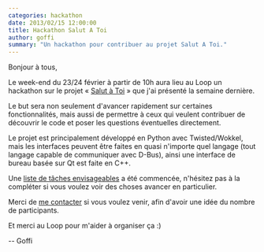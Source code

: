 ```yaml
---
categories: hackathon
date: 2013/02/15 12:00:00
title: Hackathon Salut A Toi
author: goffi
summary: "Un hackathon pour contribuer au projet Salut A Toi."
---
```

Bonjour à tous,

Le week-end du 23/24 février à partir de 10h aura lieu au Loop un hackathon
sur le projet « [Salut à Toi](http://sat.goffi.org) » que  j'ai présenté
la semaine dernière.

Le but sera non seulement d'avancer rapidement sur certaines fonctionnalités,
mais aussi de permettre à ceux qui veulent contribuer de découvrir le code et
poser les questions éventuelles directement.

Le projet est principalement développé en Python avec Twisted/Wokkel, mais les
interfaces peuvent être faites en quasi n'importe quel langage (tout langage
capable de communiquer avec D-Bus), ainsi une interface de bureau basée sur Qt
est faite en C++.

Une [liste de tâches envisageables](http://wiki.goffi.org/wiki/Hackathon_22_02_2013)
a été commencée, n'hésitez pas à la compléter si vous voulez voir des choses avancer
en particulier.

Merci de [me contacter](mailto:goffi@goffi.DOT.com) si vous voulez venir,
afin d'avoir une idée du nombre de participants.

Et merci au Loop pour m'aider à organiser ça :)

-- 
Goffi
